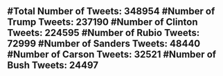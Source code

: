 #Total Number of Tweets: 348954 
#Number of Trump Tweets: 237190
#Number of Clinton Tweets: 224595
#Number of Rubio Tweets: 72999
#Number of Sanders Tweets: 48440
#Number of Carson Tweets: 32521
#Number of Bush Tweets: 24497
---
